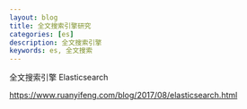 ```yaml
---
layout: blog
title: 全文搜索引擎研究
categories: [es]
description: 全文搜索引擎
keywords: es, 全文搜索
---
```






全文搜索引擎  Elasticsearch

https://www.ruanyifeng.com/blog/2017/08/elasticsearch.html
